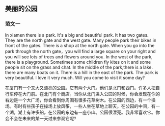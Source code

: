 ## 美丽的公园

### 范文一

In xiamen there is a park. It's a big and beautiful park. It has two gates. They are the north gate and the west gate. Many people park their bikes in front of the gates. There is a shop at the north gate. When you go into the park through the north gate，you will find a large square on your right and you will see lots of trees and flowers around you. In the west of the park, there is a playground. Sometimes some children fly kites on it and some people sit on the grass and chat. In the middle of the park,there is a lake. there are many boats on it. There is a hill in the east of the park. The park is very beautiful. I love it very much. Will you come to visit it some day?



在厦门有一个又大又漂亮的公园。它有两个大门。他们是北门和西门。许多人把自行车停在大门前。在北门有个商店。当你从北门进入公园的时候，你会发现在你的右边是一个大广场，你会看到你周围有很多花草树木。在公园的西边，有一个操场。有时有些孩子在操场上放风筝，一些人坐在草地上聊天。在公园的中间，有一个湖，湖上有许多船。在公园的东边有一座小山。公园很漂亮。我非常喜欢它。你会不会在未来的某一天过来参观它呢?
